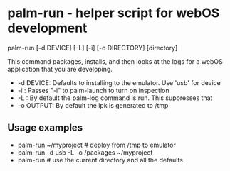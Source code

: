 palm-run - helper script for webOS development
==============================================

palm-run [-d DEVICE] [-L] [-i] [-o DIRECTORY] [directory]

This command packages, installs, and then looks at the logs for a webOS application that you are developing.

* -d DEVICE: Defaults to installing to the emulator. Use 'usb' for device
* -i       : Passes "-i" to palm-launch to turn on inspection
* -L       : By default the palm-log command is run. This suppresses that
* -o OUTPUT: By default the ipk is generated to /tmp

Usage examples
--------------
* palm-run ~/myproject # deploy from /tmp to emulator
* palm-run -d usb -L -o /packages ~/myproject
* palm-run # use the current directory and all the defaults
